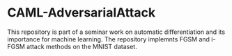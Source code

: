 # CAML-AdversarialAttack
This repository is part of a seminar work on automatic differentiation and its importance for machine learning. 
The repository implemnts FGSM and i-FGSM attack methods on the MNIST dataset.
